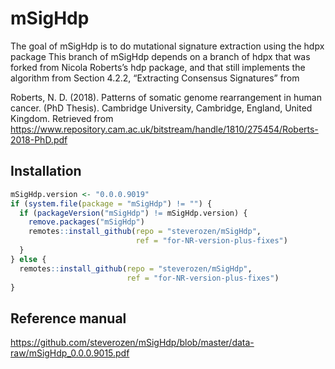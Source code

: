 
<!-- README.md is generated from README.Rmd. Please edit that file -->

# mSigHdp

The goal of mSigHdp is to do mutational signature extraction using the
hdpx package This branch of mSigHdp depends on a branch of hdpx that was
forked from Nicola Roberts’s hdp package, and that still implements the
algorithm from Section 4.2.2, “Extracting Consensus Signatures” from

Roberts, N. D. (2018). Patterns of somatic genome rearrangement in human
cancer. (PhD Thesis). Cambridge University, Cambridge, England, United
Kingdom. Retrieved from
<https://www.repository.cam.ac.uk/bitstream/handle/1810/275454/Roberts-2018-PhD.pdf>

## Installation

``` r
mSigHdp.version <- "0.0.0.9019"
if (system.file(package = "mSigHdp") != "") {
  if (packageVersion("mSigHdp") != mSigHdp.version) {
    remove.packages("mSigHdp")
    remotes::install_github(repo = "steverozen/mSigHdp", 
                            ref = "for-NR-version-plus-fixes")
  }
} else {
  remotes::install_github(repo = "steverozen/mSigHdp", 
                          ref = "for-NR-version-plus-fixes")
}
```

## Reference manual

<https://github.com/steverozen/mSigHdp/blob/master/data-raw/mSigHdp_0.0.0.9015.pdf>
